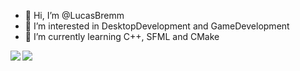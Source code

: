 - 👋 Hi, I’m @LucasBremm
- 👀 I’m interested in DesktopDevelopment and GameDevelopment
- 🌱 I’m currently learning C++, SFML and CMake

<div>
  <img align="left" src="https://github-readme-stats.vercel.app/api?username=LucasBremm&show_icons=true&theme=dark&hide=stars,issues&&count_private=true" />
  <img align="top-right"src="https://streak-stats.demolab.com?user=LucasBremm&theme=dark&hide_border=true&locale=pt-br)](https://git.io/streak-stats"/>
</div>

<!---
LucasBremm/LucasBremm is a ✨ special ✨ repository because its `README.md` (this file) appears on your GitHub profile.
You can click the Preview link to take a look at your changes.
--->
